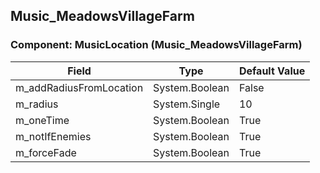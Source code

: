 ## Music_MeadowsVillageFarm

### Component: MusicLocation (Music_MeadowsVillageFarm)

|Field|Type|Default Value|
|---|---|---|
|m_addRadiusFromLocation|System.Boolean|False|
|m_radius|System.Single|10|
|m_oneTime|System.Boolean|True|
|m_notIfEnemies|System.Boolean|True|
|m_forceFade|System.Boolean|True|

